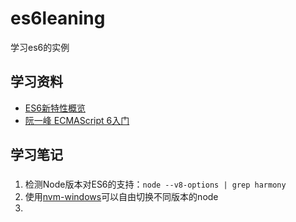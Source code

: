 # es6leaning
学习es6的实例

## 学习资料
- [ES6新特性概览](http://www.cnblogs.com/Wayou/p/es6_new_features.html)
- [阮一峰 ECMAScript 6入门](http://es6.ruanyifeng.com/)

## 学习笔记
###
1. 检测Node版本对ES6的支持：`node --v8-options | grep harmony`
2. 使用[nvm-windows](https://github.com/coreybutler/nvm-windows)可以自由切换不同版本的node
3. 